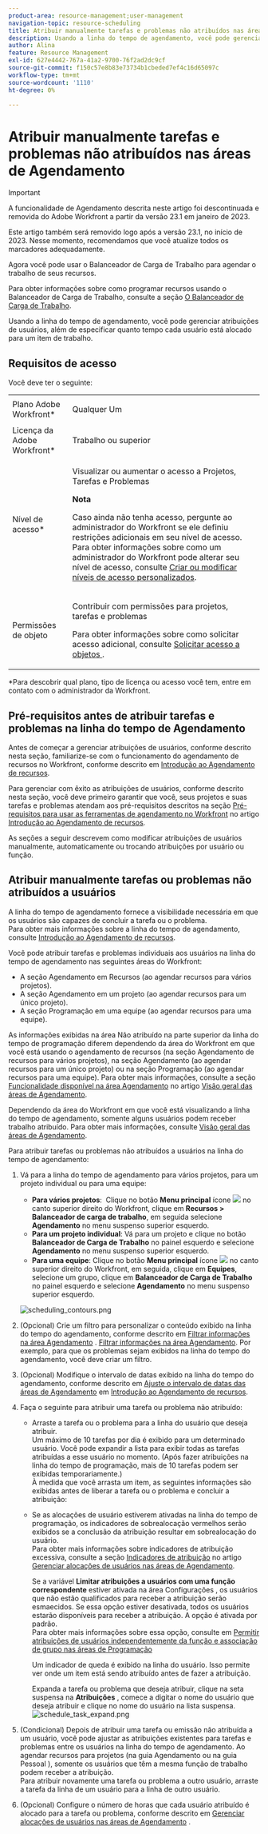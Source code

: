 ```yaml
---
product-area: resource-management;user-management
navigation-topic: resource-scheduling
title: Atribuir manualmente tarefas e problemas não atribuídos nas áreas de Agendamento
description: Usando a linha do tempo de agendamento, você pode gerenciar atribuições de usuários, além de especificar quanto tempo cada usuário está alocado para um item de trabalho.
author: Alina
feature: Resource Management
exl-id: 627e4442-767a-41a2-9700-76f2ad2dc9cf
source-git-commit: f150c57e8b83e73734b1cbeded7ef4c16d65097c
workflow-type: tm+mt
source-wordcount: '1110'
ht-degree: 0%

---
```


# Atribuir manualmente tarefas e problemas não atribuídos nas áreas de Agendamento

>[!IMPORTANT]
>  
><span class="preview">A funcionalidade de Agendamento descrita neste artigo foi descontinuada e removida do Adobe Workfront a partir da versão 23.1 em janeiro de 2023.   </span>
>  
> <span class="preview"> Este artigo também será removido logo após a versão 23.1, no início de 2023. Nesse momento, recomendamos que você atualize todos os marcadores adequadamente. </span>
> 
><span class="preview"> Agora você pode usar o Balanceador de Carga de Trabalho para agendar o trabalho de seus recursos. </span>
>  
> <span class="preview">Para obter informações sobre como programar recursos usando o Balanceador de Carga de Trabalho, consulte a seção [O Balanceador de Carga de Trabalho](../../resource-mgmt/workload-balancer/workload-balancer.md). </span>

<!-- 

>[!CAUTION] 
> 
> 
> <span class="preview">The information in this article refers to the Adobe Workfront's Scheduling tools. The Scheduling areas have been removed from the Preview environment and will be removed from the Production environment in **January 2023**.  </span> 
> <span class="preview"> Instead, you can schedule resources in the Workload Balancer. </span> 
> 
>* <span class="preview"> For information about scheduling resources using the Workload Balancer, see the section [The Workload Balancer](../../resource-mgmt/workload-balancer/workload-balancer.md).</span> 
> 
>* <span class="preview"> For more information about the deprecation and removal of the Scheduling tools, see [Deprecation of Resource Scheduling tools in Adobe Workfront](../../resource-mgmt/resource-mgmt-overview/deprecate-resource-scheduling.md).</span> 
-->

Usando a linha do tempo de agendamento, você pode gerenciar atribuições de usuários, além de especificar quanto tempo cada usuário está alocado para um item de trabalho.

## Requisitos de acesso

Você deve ter o seguinte:

<table style="table-layout:auto"> 
 <col> 
 <col> 
 <tbody> 
  <tr> 
   <td role="rowheader">Plano Adobe Workfront*</td> 
   <td> <p>Qualquer Um</p> </td> 
  </tr> 
  <tr> 
   <td role="rowheader">Licença da Adobe Workfront*</td> 
   <td> <p>Trabalho ou superior</p> </td> 
  </tr> 
  <tr> 
   <td role="rowheader">Nível de acesso*</td> 
   <td> <p>Visualizar ou aumentar o acesso a Projetos, Tarefas e Problemas</p> <p><b>Nota</b>

Caso ainda não tenha acesso, pergunte ao administrador do Workfront se ele definiu restrições adicionais em seu nível de acesso. Para obter informações sobre como um administrador do Workfront pode alterar seu nível de acesso, consulte <a href="../../administration-and-setup/add-users/configure-and-grant-access/create-modify-access-levels.md" class="MCXref xref">Criar ou modificar níveis de acesso personalizados</a>.</p> </td>
</tr> 
  <tr> 
   <td role="rowheader">Permissões de objeto</td> 
   <td> <p>Contribuir com permissões para projetos, tarefas e problemas</p> <p>Para obter informações sobre como solicitar acesso adicional, consulte <a href="../../workfront-basics/grant-and-request-access-to-objects/request-access.md" class="MCXref xref">Solicitar acesso a objetos </a>.</p> </td> 
  </tr> 
 </tbody> 
</table>

*Para descobrir qual plano, tipo de licença ou acesso você tem, entre em contato com o administrador da Workfront.

## Pré-requisitos antes de atribuir tarefas e problemas na linha do tempo de Agendamento

Antes de começar a gerenciar atribuições de usuários, conforme descrito nesta seção, familiarize-se com o funcionamento do agendamento de recursos no Workfront, conforme descrito em [Introdução ao Agendamento de recursos](../../resource-mgmt/resource-scheduling/get-started-resource-scheduling.md).

Para gerenciar com êxito as atribuições de usuários, conforme descrito nesta seção, você deve primeiro garantir que você, seus projetos e suas tarefas e problemas atendam aos pré-requisitos descritos na seção [Pré-requisitos para usar as ferramentas de agendamento no Workfront](../../resource-mgmt/resource-scheduling/get-started-resource-scheduling.md#prerequisites) no artigo [Introdução ao Agendamento de recursos](../../resource-mgmt/resource-scheduling/get-started-resource-scheduling.md).

As seções a seguir descrevem como modificar atribuições de usuários manualmente, automaticamente ou trocando atribuições por usuário ou função.

## Atribuir manualmente tarefas ou problemas não atribuídos a usuários

A linha do tempo de agendamento fornece a visibilidade necessária em que os usuários são capazes de concluir a tarefa ou o problema.\
Para obter mais informações sobre a linha do tempo de agendamento, consulte [Introdução ao Agendamento de recursos](../../resource-mgmt/resource-scheduling/get-started-resource-scheduling.md).

Você pode atribuir tarefas e problemas individuais aos usuários na linha do tempo de agendamento nas seguintes áreas do Workfront:

* A seção Agendamento em Recursos (ao agendar recursos para vários projetos).
* A seção Agendamento em um projeto (ao agendar recursos para um único projeto).
* A seção Programação em uma equipe (ao agendar recursos para uma equipe).

As informações exibidas na área Não atribuído na parte superior da linha do tempo de programação diferem dependendo da área do Workfront em que você está usando o agendamento de recursos (na seção Agendamento de recursos para vários projetos), na seção Agendamento (ao agendar recursos para um único projeto) ou na seção Programação (ao agendar recursos para uma equipe). Para obter mais informações, consulte a seção [Funcionalidade disponível na área Agendamento](../../resource-mgmt/resource-scheduling/overview-scheduling-areas.md#functionality-available-in-the-scheduling-area) no artigo [Visão geral das áreas de Agendamento](../../resource-mgmt/resource-scheduling/overview-scheduling-areas.md).

Dependendo da área do Workfront em que você está visualizando a linha do tempo de agendamento, somente alguns usuários podem receber trabalho atribuído. Para obter mais informações, consulte [Visão geral das áreas de Agendamento](../../resource-mgmt/resource-scheduling/overview-scheduling-areas.md).

Para atribuir tarefas ou problemas não atribuídos a usuários na linha do tempo de agendamento:

1. Vá para a linha do tempo de agendamento para vários projetos, para um projeto individual ou para uma equipe:

   * **Para vários projetos**:  Clique no botão **Menu principal** ícone ![](assets/main-menu-icon.png) no canto superior direito do Workfront, clique em **Recursos > Balanceador de carga de trabalho**, em seguida selecione **Agendamento** no menu suspenso superior esquerdo.
   * **Para um projeto individual**: Vá para um projeto e clique no botão **Balanceador de Carga de Trabalho** no painel esquerdo e selecione **Agendamento** no menu suspenso superior esquerdo.
   * **Para uma equipe**: Clique no botão **Menu principal** ícone ![](assets/main-menu-icon.png) no canto superior direito do Workfront, em seguida, clique em **Equipes**, selecione um grupo, clique em **Balanceador de Carga de Trabalho** no painel esquerdo e selecione **Agendamento** no menu suspenso superior esquerdo.

   ![scheduling_contours.png](assets/scheduling-contours-350x139.png)

1. (Opcional) Crie um filtro para personalizar o conteúdo exibido na linha do tempo do agendamento, conforme descrito em [Filtrar informações na área Agendamento](../../resource-mgmt/resource-scheduling/filter-scheduling-area.md) . [Filtrar informações na área Agendamento](../../resource-mgmt/resource-scheduling/filter-scheduling-area.md). Por exemplo, para que os problemas sejam exibidos na linha do tempo do agendamento, você deve criar um filtro.

1. (Opcional) Modifique o intervalo de datas exibido na linha do tempo do agendamento, conforme descrito em [Ajuste o intervalo de datas das áreas de Agendamento](../../resource-mgmt/resource-scheduling/get-started-resource-scheduling.md#adjusting-the-date-range-for-which-data-is-displayed) em [Introdução ao Agendamento de recursos](../../resource-mgmt/resource-scheduling/get-started-resource-scheduling.md).

1. Faça o seguinte para atribuir uma tarefa ou problema não atribuído:

   * Arraste a tarefa ou o problema para a linha do usuário que deseja atribuir.\
      Um máximo de 10 tarefas por dia é exibido para um determinado usuário. Você pode expandir a lista para exibir todas as tarefas atribuídas a esse usuário no momento. (Após fazer atribuições na linha do tempo de programação, mais de 10 tarefas podem ser exibidas temporariamente.)\
      À medida que você arrasta um item, as seguintes informações são exibidas antes de liberar a tarefa ou o problema e concluir a atribuição:

   * Se as alocações de usuário estiverem ativadas na linha do tempo de programação, os indicadores de sobrealocação vermelhos serão exibidos se a conclusão da atribuição resultar em sobrealocação do usuário.\
      Para obter mais informações sobre indicadores de atribuição excessiva, consulte a seção [Indicadores de atribuição](../../resource-mgmt/resource-scheduling/manage-allocations-scheduling-areas.md#understanding-allocation-indicators) no artigo [Gerenciar alocações de usuários nas áreas de Agendamento](../../resource-mgmt/resource-scheduling/manage-allocations-scheduling-areas.md).

      Se a variável **Limitar atribuições a usuários com uma função correspondente** estiver ativada na área Configurações , os usuários que não estão qualificados para receber a atribuição serão esmaecidos. Se essa opção estiver desativada, todos os usuários estarão disponíveis para receber a atribuição. A opção é ativada por padrão.\
      Para obter mais informações sobre essa opção, consulte [](../../resource-mgmt/resource-scheduling/assignments-regardless-of-role-or-group-scheduling-areas.md#allowing-assignmennts-to-users-regardless-of-role) em [Permitir atribuições de usuários independentemente da função e associação de grupo nas áreas de Programação](../../resource-mgmt/resource-scheduling/assignments-regardless-of-role-or-group-scheduling-areas.md)

      Um indicador de queda é exibido na linha do usuário. Isso permite ver onde um item está sendo atribuído antes de fazer a atribuição.

      Expanda a tarefa ou problema que deseja atribuir, clique na seta suspensa na **Atribuições** , comece a digitar o nome do usuário que deseja atribuir e clique no nome do usuário na lista suspensa.\
      ![schedule_task_expand.png](assets/schedule-task-expanded-350x170.png)

1. (Condicional) Depois de atribuir uma tarefa ou emissão não atribuída a um usuário, você pode ajustar as atribuições existentes para tarefas e problemas entre os usuários na linha do tempo de agendamento. Ao agendar recursos para projetos (na guia Agendamento ou na guia Pessoal ), somente os usuários que têm a mesma função de trabalho podem receber a atribuição.\
   Para atribuir novamente uma tarefa ou problema a outro usuário, arraste a tarefa da linha de um usuário para a linha de outro usuário.
1. (Opcional) Configure o número de horas que cada usuário atribuído é alocado para a tarefa ou problema, conforme descrito em [Gerenciar alocações de usuários nas áreas de Agendamento](../../resource-mgmt/resource-scheduling/manage-allocations-scheduling-areas.md) .
